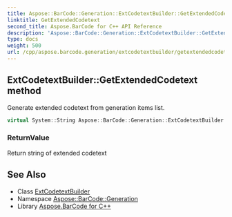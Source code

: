 ```yaml
---
title: Aspose::BarCode::Generation::ExtCodetextBuilder::GetExtendedCodetext method
linktitle: GetExtendedCodetext
second_title: Aspose.BarCode for C++ API Reference
description: 'Aspose::BarCode::Generation::ExtCodetextBuilder::GetExtendedCodetext method. Generate extended codetext from generation items list in C++.'
type: docs
weight: 500
url: /cpp/aspose.barcode.generation/extcodetextbuilder/getextendedcodetext/
---
```

## ExtCodetextBuilder::GetExtendedCodetext method


Generate extended codetext from generation items list.

```cpp
virtual System::String Aspose::BarCode::Generation::ExtCodetextBuilder::GetExtendedCodetext()=0
```


### ReturnValue

Return string of extended codetext

## See Also

* Class [ExtCodetextBuilder](../)
* Namespace [Aspose::BarCode::Generation](../../)
* Library [Aspose.BarCode for C++](../../../)
